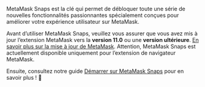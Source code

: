 MetaMask Snaps est la clé qui permet de débloquer toute une série de nouvelles fonctionnalités passionnantes spécialement conçues pour améliorer votre expérience utilisateur sur MetaMask.


Avant d’utiliser MetaMask Snaps, veuillez vous assurer que vous avez mis à jour l’extension MetaMask vers la **version 11.0** ou une **version ultérieure**. [En savoir plus sur la mise à jour de MetaMask](https://support.metamask.io/hc/en-us/articles/360060268452). Attention, MetaMask Snaps est actuellement disponible uniquement pour l’extension de navigateur MetaMask. 


Ensuite, consultez notre guide [Démarrer sur MetaMask Snaps](https://support.metamask.io/hc/en-us/articles/18377120661019) pour en savoir plus ! 🚀

